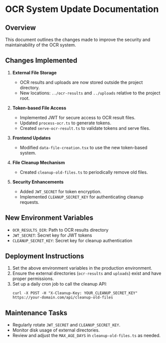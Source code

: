 # OCR System Update Documentation

## Overview
This document outlines the changes made to improve the security and maintainability of the OCR system.

## Changes Implemented

1. **External File Storage**
   - OCR results and uploads are now stored outside the project directory.
   - New locations: `../ocr-results` and `../uploads` relative to the project root.

2. **Token-based File Access**
   - Implemented JWT for secure access to OCR result files.
   - Updated `process-ocr.ts` to generate tokens.
   - Created `serve-ocr-result.ts` to validate tokens and serve files.

3. **Frontend Updates**
   - Modified `data-file-creation.tsx` to use the new token-based system.

4. **File Cleanup Mechanism**
   - Created `cleanup-old-files.ts` to periodically remove old files.

5. **Security Enhancements**
   - Added `JWT_SECRET` for token encryption.
   - Implemented `CLEANUP_SECRET_KEY` for authenticating cleanup requests.

## New Environment Variables
- `OCR_RESULTS_DIR`: Path to OCR results directory
- `JWT_SECRET`: Secret key for JWT tokens
- `CLEANUP_SECRET_KEY`: Secret key for cleanup authentication

## Deployment Instructions
1. Set the above environment variables in the production environment.
2. Ensure the external directories (`ocr-results` and `uploads`) exist and have proper permissions.
3. Set up a daily cron job to call the cleanup API:
   ```
   curl -X POST -H "X-Cleanup-Key: YOUR_CLEANUP_SECRET_KEY" https://your-domain.com/api/cleanup-old-files
   ```

## Maintenance Tasks
- Regularly rotate `JWT_SECRET` and `CLEANUP_SECRET_KEY`.
- Monitor disk usage of external directories.
- Review and adjust the `MAX_AGE_DAYS` in `cleanup-old-files.ts` as needed.
